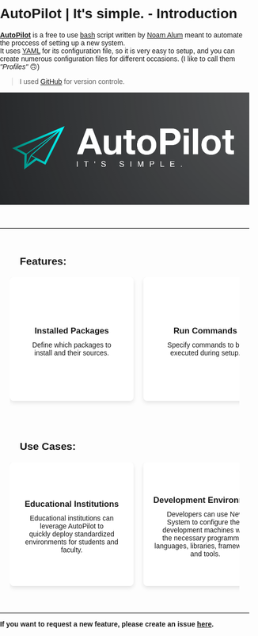 # AutoPilot | It's simple. - Introduction

**[AutoPilot](https://github.com/Noam-Alum/AutoPilot)** is a free to use [bash](https://en.wikipedia.org/wiki/Bash_(Unix_shell)) script written by [Noam Alum](https://github.com/Noam-Alum/) meant to automate the proccess of setting up a new system.<br>
It uses [YAML](https://en.wikipedia.org/wiki/YAML) for its configuration file, so it is very easy to setup, and you can create numerous configuration files for different occasions. (I like to call them *"Profiles"* 🙃)

> I used [GitHub](https://github.com/) for version controle.

![AutoPilotBanner](/images/AutoPilot-Logo.png)

<br><hr>

<style>
body {
    font-family: Arial, sans-serif;
    margin: 0;
    padding: 0;
    overflow-x: hidden;
}

h2 {
    font-size: 1.5em;
    margin: 20px 0;
    text-align: left;
    padding-left: 20px;
}

.features, .use-cases {
    position: relative;
    padding: 20px;
    overflow: hidden;
}

.scroll-container {
    display: flex;
    overflow-x: auto;
    white-space: nowrap;
    padding-bottom: 20px;
    scroll-behavior: smooth;
}

.scroll-container::-webkit-scrollbar {
    height: 6px; /* 75% of the original 8px height */
}

.scroll-container::-webkit-scrollbar-thumb {
    background: #ddd;
    border-radius: 4px;
}

.scroll-container::-webkit-scrollbar-track {
    background: #f1f1f1;
}

.grid {
    display: flex;
    gap: 20px;
    padding: 0;
    align-items: flex-start;
    margin: 0;
}

.card {
    position: relative;
    background: #fff;
    border-radius: 8px;
    box-shadow: 0 4px 8px rgba(0,0,0,0.1);
    overflow: hidden;
    transition: transform 0.3s, box-shadow 0.3s;
    cursor: pointer;
    text-align: center;
    width: 250px; /* Fixed width for cards */
    flex-shrink: 0;
    display: flex;
    flex-direction: column; /* Stack text and image vertically */
    height: 250px; /* Fixed height for cards */
}

.card img {
    width: 100%;
    height: 100%;
    display: block;
    transition: opacity 0.3s;
    opacity: 0; /* Hide image by default */
}

.card .content {
    padding: 20px;
    background: rgba(255, 255, 255, 0.9); /* Slightly transparent white */
    position: absolute;
    top: 0;
    left: 0;
    right: 0;
    bottom: 0;
    opacity: 1;
    visibility: visible;
    transition: opacity 0.3s, visibility 0.3s;
    z-index: 1; /* Ensure content is above the image */
    display: flex;
    flex-direction: column;
    justify-content: center;
    word-wrap: break-word; /* Ensure long words break onto the next line */
    overflow-wrap: break-word; /* Support for more modern browsers */
}

.card.active .content {
    opacity: 0; /* Hide content when active */
    visibility: hidden;
}

.card.active img {
    opacity: 1; /* Show image when content is hidden */
}

.card:hover {
    transform: translateY(-5px);
    box-shadow: 0 8px 16px rgba(0,0,0,0.2);
}

.card h3 {
    margin: 10px 0;
    font-size: 1.2em;
}

.card p {
    margin: 0;
    font-size: 1em;
}

@media (max-width: 600px) {
    .scroll-container {
        flex-direction: column;
    }
}
</style>
<section class="features">
   <h2>Features:</h2>
   <div class="scroll-container">
      <ul class="grid">
         <li class="card">
            <div class="content">
               <h3>Installed Packages</h3>
               <p>Define which packages to <br>install and their sources.</p>
            </div>
            <img src="/images/AutoPilot-Icons/downloads.png" alt="Installed Packages">
         </li>
         <li class="card">
            <div class="content">
               <h3>Run Commands</h3>
               <p>Specify commands to be<br> executed during setup.</p>
            </div>
            <img src="/images/AutoPilot-Icons/command-line.png" alt="Run Commands">
         </li>
         <li class="card">
            <div class="content">
               <h3>Network Configuration</h3>
               <p>Configure network interfaces<br> and settings.</p>
            </div>
            <img src="/images/AutoPilot-Icons/Network.png" alt="Network Configuration">
         </li>
         <li class="card">
            <div class="content">
               <h3>Plugins</h3>
               <p>Include additional scripts or<br> tools to run as part of the setup.</p>
            </div>
            <img src="/images/AutoPilot-Icons/plug-in.png" alt="Plugins">
         </li>
         <li class="card">
            <div class="content">
               <h3>SELinux</h3>
               <p>Set SELinux status as required.</p>
            </div>
            <img src="/images/AutoPilot-Icons/SELinux.png" alt="SELinux">
         </li>
         <li class="card">
            <div class="content">
               <h3>Users</h3>
               <p>Add users, set passwords, and<br> assign sudo privileges.</p>
            </div>
            <img src="/images/AutoPilot-Icons/Users.png" alt="Users">
         </li>
         <li class="card">
            <div class="content">
               <h3>Environment Configuration</h3>
               <p>Customize environment<br> variables and configure shell<br> settings.</p>
            </div>
            <img src="/images/AutoPilot-Icons/env-development.png" alt="Environment Configuration">
         </li>
         <li class="card">
            <div class="content">
               <h3>CronTab</h3>
               <p>Customize user crontabs for<br> scheduled tasks.</p>
            </div>
            <img src="/images/AutoPilot-Icons/CronTab.png" alt="CronTab">
         </li>
         <li class="card">
            <div class="content">
               <h3>Profile</h3>
               <p>Set wallpaper, theme, and<br> system font. Install and<br> configure language packs for <br>multilingual support.</p>
            </div>
            <img src="/images/AutoPilot-Icons/Profile.png" alt="Profile">
         </li>
         <li class="card">
            <div class="content">
               <h3>Manage Startup Applications</h3>
               <p>Control applications that start<br> automatically on system boot.</p>
            </div>
            <img src="/images/AutoPilot-Icons/startup.png" alt="Manage Startup Applications">
         </li>
         <li class="card">
            <div class="content">
               <h3>Power Management</h3>
               <p>Configure power settings<br> (e.g., sleep, hibernate).</p>
            </div>
            <img src="/images/AutoPilot-Icons/powerM.png" alt="Power Management">
         </li>
         <li class="card">
            <div class="content">
               <h3>Disk Partitioning</h3>
               <p>Partition disks and manage<br> existing partitions using tools<br> like `fdisk` or `parted`. Offer<br> encryption options for partitions.</p>
            </div>
            <img src="/images/AutoPilot-Icons/disk.png" alt="Disk Partitioning">
         </li>
         <li class="card">
            <div class="content">
               <h3>SSH Key Management</h3>
               <p>Manage SSH keys for secure<br> authentication and remote<br> system access.</p>
            </div>
            <img src="/images/AutoPilot-Icons/ssh-key.png" alt="SSH Key Management">
         </li>
      </ul>
   </div>
</section>
<section class="use-cases">
   <h2>Use Cases:</h2>
   <div class="scroll-container">
      <ul class="grid">
        <li class="card">
            <div class="content">
                <h3>Educational Institutions</h3>
                <p>Educational institutions can<br> leverage AutoPilot to<br> quickly deploy standardized <br>environments for students and<br> faculty.</p>
            </div>
            <img src="/images/AutoPilot-Icons/education.png" alt="Educational Institutions">
        </li>
        <li class="card">
            <div class="content">
                <h3>Development Environments</h3>
                <p>Developers can use New<br> System to configure their<br> development machines with<br> the necessary programming<br> languages, libraries, frameworks,<br> and tools.</p>
            </div>
            <img src="/images/AutoPilot-Icons/env-development.png" alt="Development Environments">
        </li>
        <li class="card">
            <div class="content">
                <h3>Personal Use</h3>
                <p>Individuals who frequently<br> set up new machines or<br> reinstall their operating<br> systems can benefit from<br> AutoPilot by automating<br> the setup process.</p>
            </div>
            <img src="/images/AutoPilot-Icons/personal-use.png" alt="Personal Use">
        </li>
        <li class="card">
            <div class="content">
                <h3>Testing and QA</h3>
                <p>AutoPilot automates test<br> environment setup, providing<br> quality assurance teams<br> and testers with<br> consistent, repeatable<br> configurations and necessary<br> tools.</p>
            </div>
            <img src="/images/AutoPilot-Icons/testing.png" alt="Testing and QA">
        </li>
        <li class="card">
            <div class="content">
                <h3>Temporary Setups</h3>
                <p>For temporary or event-based<br> setups like trade shows<br> or conferences, AutoPilot<br> quickly prepares machines with<br> the required software and<br> settings, making deployment and<br> management easier for short<br> periods.</p>
            </div>
            <img src="/images/AutoPilot-Icons/Temporary.png" alt="Temporary Setups">
        </li>
        <li class="card">
            <div class="content">
                <h3>Rescue and Recovery</h3>
                <p>When a system needs<br> recovery or rebuilding after<br> a failure, AutoPilot<br> automates software reinstallation<br> and settings reconfiguration,<br> reducing the time to<br> restore it to its original<br> state.</p>
            </div>
            <img src="/images/AutoPilot-Icons/disaster-recovery.png" alt="Rescue and Recovery">
        </li>
        <li class="card">
            <div class="content">
                <h3>Company Deployment</h3>
                <p>A company can use<br> AutoPilot to quickly<br> configure new machines,<br> ensuring consistent software<br> and settings. This includes<br> installing productivity tools,<br> setting up configurations,<br> and applying security policies.</p>
            </div>
            <img src="/images/AutoPilot-Icons/Company.png" alt="Company Deployment">
        </li>
        <li class="card">
            <div class="content">
                <h3>OS Migration</h3>
                <p>When switching operating systems,<br> AutoPilot automates setup<br> of applications, configurations, and<br> settings, ensuring a smooth<br> transition and minimizing<br> manual reinstallation and<br> reconfiguration.</p>
            </div>
            <img src="/images/AutoPilot-Icons/Migration.png" alt="OS Migration">
        </li>
        <li class="card">
            <div class="content">
                <h3>System Formatting</h3>
                <p>If you need to format<br> and reinstall your operating<br> system, AutoPilot handles<br> post-installation setup. It<br> automates software installation,<br> configuration, and personalization,<br> helping you get back<br> to work faster.</p>
            </div>
            <img src="/images/AutoPilot-Icons/Formatting.png" alt="System Formatting">
        </li>
      </ul>
   </div>
</section>

---

**If you want to request a new feature, please create an issue [here](https://github.com/Noam-Alum/AutoPilot/issues).**
